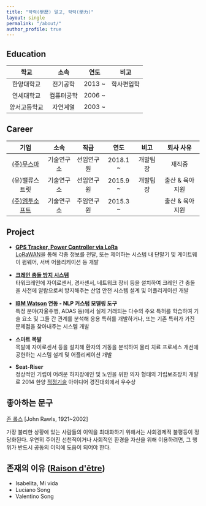```yaml
---
title: "학력(學歷) 말고, 학력(學力)"
layout: single
permalink: "/about/"
author_profile: true
---
```


## Education

|     학교     |    소속    |  연도  |    비고    |
|:------------:|:----------:|:------:|:----------:|
|  한양대학교  |  전기공학  | 2013 ~ | 학사편입학 |
|  연세대학교  | 컴퓨터공학 | 2006 ~ |            |
| 양서고등학교 |  자연계열  | 2003 ~ |            |



## Career

|      기업      |    소속    |    직급    |   연도   |   비고   |     퇴사 사유    |
|:--------------:|:----------:|:----------:|:--------:|:--------:|:----------------:|
|   [(주)무스마](http://www.musma.net)   | 기술연구소 | 선임연구원 | 2018.1 ~ | 개발팀장 |      재직중      |
| (유)밸류스트릿 | 기술연구소 | 선임연구원 | 2015.9 ~ | 개발팀장 | 출산 & 육아 지원 |
| [(주)엠투소프트](http://www.m2soft.co.kr/) | 기술연구소 | 주임연구원 | 2015.3 ~ |          | 출산 & 육아 지원 |



## Project

* [**GPS Tracker, Power Controller via LoRa**](http://www.musma.net/oss)  
[LoRaWAN](https://lora-alliance.org/about-lorawan)을 통해 각종 정보를 전달, 또는 제어하는 시스템 내 단말기 및 게이트웨이 펌웨어, 서버 어플리케이션 등 개발

* [**크레인 충돌 방지 시스템**](http://www.musma.net/c_one)  
타워크레인에 자이로센서, 경사센서, 네트워크 장비 등을 설치하여 크레인 간 충돌을 사전에 알람으로써 방지해주는 산업 안전 시스템 설계 및 어플리케이션 개발

* **[IBM Watson](https://www.ibm.com/watson/kr-ko/services/knowledge-studio/) 연동 - NLP 커스텀 모델링 도구**  
특정 분야(자율주행, ADAS 등)에서 실제 거래되는 다수의 주요 특허를 학습하여 기술 요소 및 그들 간 관계를 분석해 응용 특허를 개발하거나, 또는 기존 특허가 가진 문제점을 찾아내주는 시스템 개발  

* **스마트 목발**  
목발에 자이로센서 등을 설치해 환자의 거동을 분석하여 물리 치료 프로세스 개선에 공헌하는 시스템 설계 및 어플리케이션 개발 

* **Seat-Riser**  
정상적인 기립이 어려운 하지장애인 및 노인을 위한 의자 형태의 기립보조장치 개발로 2014 한양 [적정기술](https://en.wikipedia.org/wiki/Appropriate_technology) 아이디어 경진대회에서 우수상



## 좋아하는 문구
[존 롤스](https://en.wikipedia.org/wiki/John_Rawls) [John Rawls, 1921~2002]

가장 불리한 상황에 있는 사람들의 이익을 최대화하기 위해서는 사회경제적 불평등이 정당화된다. 우연히 주어진 선천적이거나 사회적인 환경을 자신을 위해 이용하려면, 그 행위가 반드시 공동의 이익에 도움이 되어야 한다.


## 존재의 이유 ([Raison d'être](https://en.wikipedia.org/wiki/Raison_d%27%C3%AAtre))
- Isabelita, Mi vida
- Luciano Song
- Valentino Song
